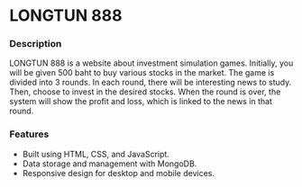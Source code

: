 # LONGTUN 888
### Description
LONGTUN 888 is a website about investment simulation games. Initially, you will be given 500 baht to buy various stocks in the market. The game is divided into 3 rounds. In each round, there will be interesting news to study. Then, choose to invest in the desired stocks. When the round is over, the system will show the profit and loss, which is linked to the news in that round.
### Features
* Built using HTML, CSS, and JavaScript.
* Data storage and management with MongoDB.
* Responsive design for desktop and mobile devices.
